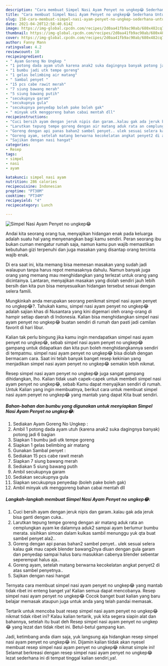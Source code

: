 ```yaml
---
description: "Cara membuat Simpel Nasi Ayam Penyet no ungkep😂 Sederhana Untuk Jualan"
title: "Cara membuat Simpel Nasi Ayam Penyet no ungkep😂 Sederhana Untuk Jualan"
slug: 158-cara-membuat-simpel-nasi-ayam-penyet-no-ungkep-sederhana-untuk-jualan
date: 2021-04-20T12:58:40.614Z
image: https://img-global.cpcdn.com/recipes/2d0aa41fb9ac90ab/680x482cq70/simpel-nasi-ayam-penyet-no-ungkep😂-foto-resep-utama.jpg
thumbnail: https://img-global.cpcdn.com/recipes/2d0aa41fb9ac90ab/680x482cq70/simpel-nasi-ayam-penyet-no-ungkep😂-foto-resep-utama.jpg
cover: https://img-global.cpcdn.com/recipes/2d0aa41fb9ac90ab/680x482cq70/simpel-nasi-ayam-penyet-no-ungkep😂-foto-resep-utama.jpg
author: Fanny Mann
ratingvalue: 4.2
reviewcount: 10
recipeingredient:
- " Ayam Goreng No Ungkep "
- "1 potong dada ayam utuh karena anak2 suka dagingnya banyak potong jadi 6 bagian"
- "1 bumbu jadi utk tempe goreng"
- "1 gelas belimbing air matang"
- " Sambal penyet "
- "15 pcs cabe rawit merah"
- "7 siung bawang merah"
- "5 siung bawang putih"
- "secukupnya garam"
- "secukupnya gula"
- "secukupnya penyedap boleh pake boleh gak"
- " minyak utk menggoreng bahan cabai mentah dll"
recipeinstructions:
- "Cuci bersih ayam dengan jeruk nipis dan garam..kalau gak ada jeruk bisa ganti dengan cuka.."
- "Larutkan tepung tempe goreng dengan air matang aduk rata an cemplungkan ayam ke dalamnya aduk2 sampai ayam berlumur bumbu merata. sisihkan simoan dalam kulkas sambil menunggu yuk qta buat sambel penyet ala2.."
- "Goreng dengan api panas bahan2 sambel penyet.. ulek sesuai selera kalau gak mau capek blender bawang2nya dluan dengan gula garam dan penyedap sampai halus baru masukkan cabenya blender sebentar seperempat halus aja.."
- "Goreng ayam, setelah matang berwarna kecokelatan angkat penyet2 di atas sambel penyetnya.."
- "Sajikan dengan nasi hangat"
categories:
- Resep
tags:
- simpel
- nasi
- ayam

katakunci: simpel nasi ayam 
nutrition: 286 calories
recipecuisine: Indonesian
preptime: "PT30M"
cooktime: "PT34M"
recipeyield: "4"
recipecategory: Lunch

---
```



![Simpel Nasi Ayam Penyet no ungkep😂](https://img-global.cpcdn.com/recipes/2d0aa41fb9ac90ab/680x482cq70/simpel-nasi-ayam-penyet-no-ungkep😂-foto-resep-utama.jpg)

Andai kita seorang orang tua, menyajikan hidangan enak pada keluarga adalah suatu hal yang menyenangkan bagi kamu sendiri. Peran seorang ibu bukan cuman mengatur rumah saja, namun kamu pun wajib memastikan kebutuhan gizi terpenuhi dan juga masakan yang disantap orang tercinta wajib enak.

Di era  saat ini, kita memang bisa memesan masakan yang sudah jadi walaupun tanpa harus repot memasaknya dahulu. Namun banyak juga orang yang memang mau menghidangkan yang terlezat untuk orang yang dicintainya. Lantaran, menyajikan masakan yang diolah sendiri jauh lebih bersih dan kita pun bisa menyesuaikan hidangan tersebut sesuai dengan selera famili. 



Mungkinkah anda merupakan seorang penikmat simpel nasi ayam penyet no ungkep😂?. Tahukah kamu, simpel nasi ayam penyet no ungkep😂 adalah sajian khas di Nusantara yang kini digemari oleh orang-orang di hampir setiap daerah di Indonesia. Kalian bisa menghidangkan simpel nasi ayam penyet no ungkep😂 buatan sendiri di rumah dan pasti jadi camilan favorit di hari libur.

Kalian tak perlu bingung jika kamu ingin mendapatkan simpel nasi ayam penyet no ungkep😂, sebab simpel nasi ayam penyet no ungkep😂 gampang untuk didapatkan dan kita pun boleh menghidangkannya sendiri di tempatmu. simpel nasi ayam penyet no ungkep😂 bisa diolah dengan bermacam cara. Saat ini telah banyak banget resep kekinian yang menjadikan simpel nasi ayam penyet no ungkep😂 semakin lebih nikmat.

Resep simpel nasi ayam penyet no ungkep😂 juga sangat gampang dihidangkan, lho. Kalian tidak usah capek-capek untuk membeli simpel nasi ayam penyet no ungkep😂, sebab Kamu dapat menyajikan sendiri di rumah. Untuk Kalian yang ingin membuatnya, berikut cara untuk membuat simpel nasi ayam penyet no ungkep😂 yang mantab yang dapat Kita buat sendiri.

<!--inarticleads1-->

##### Bahan-bahan dan bumbu yang digunakan untuk menyiapkan Simpel Nasi Ayam Penyet no ungkep😂:

1. Sediakan  Ayam Goreng No Ungkep :
1. Ambil 1 potong dada ayam utuh (karena anak2 suka dagingnya banyak) potong jadi 6 bagian
1. Siapkan 1 bumbu jadi utk tempe goreng
1. Siapkan 1 gelas belimbing air matang
1. Gunakan  Sambal penyet :
1. Sediakan 15 pcs cabe rawit merah
1. Siapkan 7 siung bawang merah
1. Sediakan 5 siung bawang putih
1. Ambil secukupnya garam
1. Sediakan secukupnya gula
1. Siapkan secukupnya penyedap (boleh pake boleh gak)
1. Ambil  minyak utk menggoreng bahan cabai mentah dll




<!--inarticleads2-->

##### Langkah-langkah membuat Simpel Nasi Ayam Penyet no ungkep😂:

1. Cuci bersih ayam dengan jeruk nipis dan garam..kalau gak ada jeruk bisa ganti dengan cuka..
1. Larutkan tepung tempe goreng dengan air matang aduk rata an cemplungkan ayam ke dalamnya aduk2 sampai ayam berlumur bumbu merata. sisihkan simoan dalam kulkas sambil menunggu yuk qta buat sambel penyet ala2..
1. Goreng dengan api panas bahan2 sambel penyet.. ulek sesuai selera kalau gak mau capek blender bawang2nya dluan dengan gula garam dan penyedap sampai halus baru masukkan cabenya blender sebentar seperempat halus aja..
1. Goreng ayam, setelah matang berwarna kecokelatan angkat penyet2 di atas sambel penyetnya..
1. Sajikan dengan nasi hangat




Ternyata cara membuat simpel nasi ayam penyet no ungkep😂 yang mantab tidak ribet ini enteng banget ya! Kalian semua dapat mencobanya. Resep simpel nasi ayam penyet no ungkep😂 Cocok banget buat kalian yang baru belajar memasak ataupun juga untuk anda yang telah pandai memasak.

Tertarik untuk mencoba buat resep simpel nasi ayam penyet no ungkep😂 nikmat tidak ribet ini? Kalau kalian tertarik, yuk kita segera siapin alat dan bahannya, setelah itu buat deh Resep simpel nasi ayam penyet no ungkep😂 yang lezat dan tidak ribet ini. Betul-betul gampang kan. 

Jadi, ketimbang anda diam saja, yuk langsung aja hidangkan resep simpel nasi ayam penyet no ungkep😂 ini. Dijamin kalian tiidak akan nyesel membuat resep simpel nasi ayam penyet no ungkep😂 nikmat simple ini! Selamat berkreasi dengan resep simpel nasi ayam penyet no ungkep😂 lezat sederhana ini di tempat tinggal kalian sendiri,ya!.

